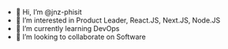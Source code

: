 - 👋 Hi, I’m @jnz-phisit
- 👀 I’m interested in Product Leader, React.JS, Next.JS, Node.JS
- 🌱 I’m currently learning DevOps
- 💞️ I’m looking to collaborate on Software

<!---
jnz-phisit/jnz-phisit is a ✨ special ✨ repository because its `README.md` (this file) appears on your GitHub profile.
You can click the Preview link to take a look at your changes.
--->
